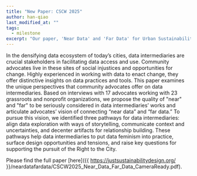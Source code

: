 ```yaml
---
title: "New Paper: CSCW 2025"
author: han-qiao
last_modified_at: ""
tags: 
  - milestone
excerpt: "Our paper, 'Near Data' and 'Far Data' for Urban Sustainability: How Do Community Advocates Envision Data Intermediaries?, has been accepted to CSCW this year. See full post for the links to the paper." 
---
```

In the densifying data ecosystem of today’s cities, 
data intermediaries are crucial stakeholders in facilitating data access and use. 
Community advocates live in these sites of social injustices and opportunities for change. 
Highly experienced in working with data to enact change, they offer distinctive insights on data practices and tools. 
This paper examines the unique perspectives that community advocates offer on data intermediaries. Based on interviews with 17 
advocates working with 23 grassroots and nonprofit organizations, we propose the quality of "near" and "far" to be seriously considered in 
data intermediaries’ works and articulate advocates’ vision of connecting “near data” and “far data.” To pursue this vision, 
we identified three pathways for data intermediaries: align data exploration with ways of storytelling, communicate context and 
uncertainties, and decenter artifacts for relationship building. These pathways help data intermediaries to put data feminism 
into practice, surface design opportunities and tensions, and raise key questions for supporting the pursuit of the Right to the City. 

Please find the full paper [here]({{ https://justsustainabilitydesign.org/ }}/neardatafardata/CSCW2025_Near_Data_Far_Data_CameraReady.pdf).